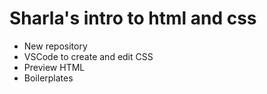 # Sharla's intro to html and css

- New repository 
- VSCode to create and edit CSS
- Preview HTML
- Boilerplates
